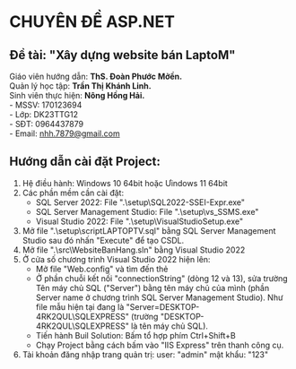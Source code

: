 # CHUYÊN ĐỀ ASP.NET
## Đề tài: "Xây dựng website bán LaptoM"
Giáo viên hướng dẫn: **ThS. Đoàn Phước Mởền.**  
Quản lý học tập: **Trần Thị Khánh Linh.**  
Sinh viên thực hiện: **Nông Hồng Hải.**    
                - MSSV: 170123694  
                - Lớp: DK23TTG12  
                - SĐT: 0964437879  
                - Email: nhh.7879@gmail.com  
## Hướng dẫn cài đặt Project:  
1. Hệ điều hành: Windows 10 64bit hoặc Ưindows 11 64bit
2. Các phần mềm cần cài đặt:  
    - SQL Server 2022: File ".\setup\SQL2022-SSEI-Expr.exe"  
    - SQL Server Management Studio: File ".\setup\vs_SSMS.exe"  
    - Visual Studio 2022: File ".\setup\VisualStudioSetup.exe"  
3. Mở file ".\setup\scriptLAPTOPTV.sql" bằng SQL Server Management Studio sau đó nhấn "Execute" để tạo CSDL.  
4. Mở file ".\src\WebsiteBanHang.sln" bằng Visual Studio 2022  
5. Ở cửa số chương trình Visual Studio 2022 hiện lên:
    - Mở file "Web.config" và tìm đến thẻ <connectionString>  
    - Ở phần chuỗi kết nối "connectionString" (dòng 12 và 13), sửa trường Tên máy chủ SQL ("Server") bằng tên máy chủ của mình (phần Server name ở chương trình SQL Server Management Studio). Như file mẫu hiện tại đang là "Server=DESKTOP-4RK2QUL\SQLEXPRESS" (trường "DESKTOP-4RK2QUL\SQLEXPRESS" là tên máy chủ SQL).  
    - Tiến hành Buil Solution: Bấm tổ hợp phím Ctrl+Shift+B  
    - Chạy Project bằng cách bấm vào "IIS Express" trên thanh công cụ.  
6. Tài khoản đăng nhập trang quản trị:
    user: "admin"
    mật khẩu: "123"